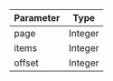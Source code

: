 | Parameter | Type    |
| --------- | ------- |
| page      | Integer |
| items     | Integer |
| offset    | Integer |
